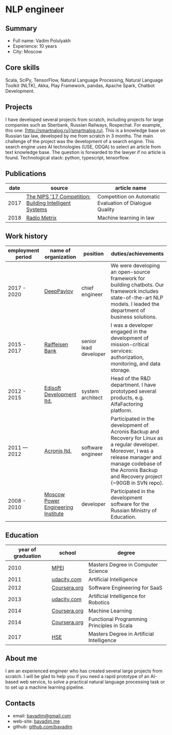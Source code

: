 # NLP engineer

## Summary

* Full name: Vadim Polulyakh
* Experience: 10 years
* City: Moscow

## Core skills

Scala, SciPy, TensorFlow, Natural Language Processing, Natural Language Toolkit (NLTK), Akka, Play Framework, pandas, Apache Spark, Chatbot Development.

## Projects

I have developed several projects from scratch, including projects for large companies such as Sberbank, Russian Railways, Rospechat. For example, this one: [http://smartnalog.ru](smartnalog.ru). This is a knowledge base on Russian tax law, developed by me from scratch in 3 months. The main challenge of the project was the development of a search engine. This search engine uses AI technologies (USE, ODQA) to select an article from text knowledge base. The question is forwarded to the lawyer if no article is found. Technological stack: python, typescript, tensorflow.

## Publications

| date | source | article name |
| --- | --- | --- |
| 2017 | [The NIPS '17 Competition: Building Intelligent Systems](https://docs.google.com/viewer?a=v&pid=sites&srcid=Y2hhbGVhcm4ub3JnfHdvcmtzaG9wfGd4Ojc5ZjI4MGYzMDE2MzU4NjQ) | Competition on Automatic Evaluation of Dialogue Quality |
| 2018 | [Radio Metrix](https://radio.mediametrics.ru/dossier/14112/) | Machine learning in law |

## Work history

| employment period | name of organization | position | duties/achievements |
| --- | --- | --- | --- |
| 2017 - 2020 | [DeepPavlov](http://ipavlov.ai/) | chief engineer | We were developing an open-source framework for building chatbots. Our framework includes state-of-the-art NLP models. I leaded the department of business solutions. |
| 2015 - 2017 | [Raiffeisen Bank](https://www.raiffeisen.ru) | senior lead developer | I was a developer engaged in the development of mission-critical services: authorization, monitoring, and data storage. |
| 2012 - 2015 | [Edisoft Development ltd.](https://ediweb.com) | system architect | Head of the R&D department. I have prototyped several products, e.g. AlfaFactoring platform. |
| 2011 — 2012 | [Acronis ltd.](http://www.acronis.com) | software engineer | Participated in the development of Acronis Backup and Recovery for Linux as a regular developer. Moreover, I was a release manager and manage codebase of the Acronis Backup and Recovery project (~90GB in SVN repo). |
| 2008 - 2010 | [Moscow Power Engineering Institute](https://mpei.ru/lang/en/Pages/default.aspx) | developer | Participated in the development software for the Russian Ministry of Education. |

## Education

| year of graduation | school | degree |
| --- | --- | --- |
| 2010          | [MPEI](https://mpei.ru/lang/en/Pages/default.aspx)                              | Masters Degree in Computer Science |
| 2011          | [udacity.com](https://www.udacity.com)                                          | Artificial Intelligence |
| 2012          | [Coursera.org](https://www.coursera.org)                                        | Software Engineering for SaaS |
| 2013          | [udacity.com](https://www.udacity.com)                                          | Artificial Intelligence for Robotics |
| 2014          | [Coursera.org](https://www.coursera.org)                                        | Machine Learning |
| 2014          | [Coursera.org](https://www.coursera.org)                                        | Functional Programming Principles in Scala |
| 2017          | [HSE](https://www.hse.ru/)                                                      | Masters Degree in Artificial Intelligence |

## About me

I am an experienced engineer who has created several large projects from scratch. I will be glad to help you if you need a rapid prototype of an AI-based web service, to solve a practical natural language processing task or to set up a machine learning pipeline.
  
## Contacts

* email: [bavadim@gmail.com](mailto:bavadim@gmail.com)
* web-site: [bavadim.me](http://bavadim.me)
* github: [github.com/bavadim](https://github.com/bavadim/)
